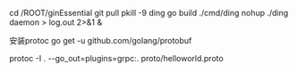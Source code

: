cd /ROOT/ginEssential
git pull
pkill -9 ding
go build ./cmd/ding
nohup ./ding daemon > log.out 2>&1 &


安装protoc
go get -u github.com/golang/protobuf

protoc -I . --go_out=plugins=grpc:. proto/helloworld.proto

